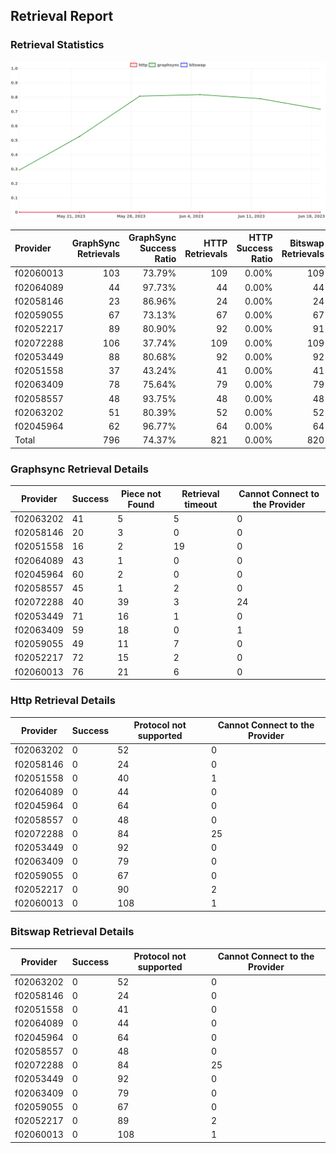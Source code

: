 ## Retrieval Report
### Retrieval Statistics
<img src="https://raw.githubusercontent.com/data-preservation-programs/filplus-checker-assets/main/filecoin-project/filecoin-plus-large-datasets/issues/1877/1687681535289.png"/>

| Provider  | GraphSync Retrievals | GraphSync Success Ratio | HTTP Retrievals | HTTP Success Ratio | Bitswap Retrievals | Bitswap Success Ratio |
| :-------- | -------------------: | ----------------------: | --------------: | -----------------: | -----------------: | --------------------: |
| f02060013 |                  103 |                  73.79% |             109 |              0.00% |                109 |                 0.00% |
| f02064089 |                   44 |                  97.73% |              44 |              0.00% |                 44 |                 0.00% |
| f02058146 |                   23 |                  86.96% |              24 |              0.00% |                 24 |                 0.00% |
| f02059055 |                   67 |                  73.13% |              67 |              0.00% |                 67 |                 0.00% |
| f02052217 |                   89 |                  80.90% |              92 |              0.00% |                 91 |                 0.00% |
| f02072288 |                  106 |                  37.74% |             109 |              0.00% |                109 |                 0.00% |
| f02053449 |                   88 |                  80.68% |              92 |              0.00% |                 92 |                 0.00% |
| f02051558 |                   37 |                  43.24% |              41 |              0.00% |                 41 |                 0.00% |
| f02063409 |                   78 |                  75.64% |              79 |              0.00% |                 79 |                 0.00% |
| f02058557 |                   48 |                  93.75% |              48 |              0.00% |                 48 |                 0.00% |
| f02063202 |                   51 |                  80.39% |              52 |              0.00% |                 52 |                 0.00% |
| f02045964 |                   62 |                  96.77% |              64 |              0.00% |                 64 |                 0.00% |
| Total     |                  796 |                  74.37% |             821 |              0.00% |                820 |                 0.00% |

### Graphsync Retrieval Details
| Provider  | Success | Piece not Found | Retrieval timeout | Cannot Connect to the Provider |
| --------- | ------- | --------------- | ----------------- | ------------------------------ |
| f02063202 | 41      | 5               | 5                 | 0                              |
| f02058146 | 20      | 3               | 0                 | 0                              |
| f02051558 | 16      | 2               | 19                | 0                              |
| f02064089 | 43      | 1               | 0                 | 0                              |
| f02045964 | 60      | 2               | 0                 | 0                              |
| f02058557 | 45      | 1               | 2                 | 0                              |
| f02072288 | 40      | 39              | 3                 | 24                             |
| f02053449 | 71      | 16              | 1                 | 0                              |
| f02063409 | 59      | 18              | 0                 | 1                              |
| f02059055 | 49      | 11              | 7                 | 0                              |
| f02052217 | 72      | 15              | 2                 | 0                              |
| f02060013 | 76      | 21              | 6                 | 0                              |

### Http Retrieval Details
| Provider  | Success | Protocol not supported | Cannot Connect to the Provider |
| --------- | ------- | ---------------------- | ------------------------------ |
| f02063202 | 0       | 52                     | 0                              |
| f02058146 | 0       | 24                     | 0                              |
| f02051558 | 0       | 40                     | 1                              |
| f02064089 | 0       | 44                     | 0                              |
| f02045964 | 0       | 64                     | 0                              |
| f02058557 | 0       | 48                     | 0                              |
| f02072288 | 0       | 84                     | 25                             |
| f02053449 | 0       | 92                     | 0                              |
| f02063409 | 0       | 79                     | 0                              |
| f02059055 | 0       | 67                     | 0                              |
| f02052217 | 0       | 90                     | 2                              |
| f02060013 | 0       | 108                    | 1                              |

### Bitswap Retrieval Details
| Provider  | Success | Protocol not supported | Cannot Connect to the Provider |
| --------- | ------- | ---------------------- | ------------------------------ |
| f02063202 | 0       | 52                     | 0                              |
| f02058146 | 0       | 24                     | 0                              |
| f02051558 | 0       | 41                     | 0                              |
| f02064089 | 0       | 44                     | 0                              |
| f02045964 | 0       | 64                     | 0                              |
| f02058557 | 0       | 48                     | 0                              |
| f02072288 | 0       | 84                     | 25                             |
| f02053449 | 0       | 92                     | 0                              |
| f02063409 | 0       | 79                     | 0                              |
| f02059055 | 0       | 67                     | 0                              |
| f02052217 | 0       | 89                     | 2                              |
| f02060013 | 0       | 108                    | 1                              |

